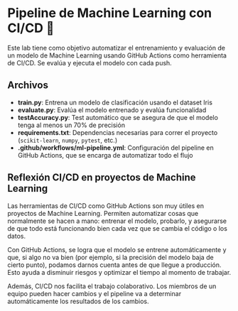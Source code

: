 # Pipeline de Machine Learning con CI/CD 🚀

Este lab tiene como objetivo automatizar el entrenamiento y evaluación de un modelo de Machine Learning usando GitHub Actions como herramienta de CI/CD. Se evalúa y ejecuta el modelo con cada push.

## Archivos

- **train.py**: Entrena un modelo de clasificación usando el dataset Iris
- **evaluate.py**: Evalúa el modelo entrenado y evalúa funcionalidad
- **testAccuracy.py**: Test automático que se asegura de que el modelo tenga al menos un 70% de precisión
- **requirements.txt**: Dependencias necesarias para correr el proyecto (`scikit-learn`, `numpy`, `pytest`, etc.)
- **.github/workflows/ml-pipeline.yml**: Configuración del pipeline en GitHub Actions, que se encarga de automatizar todo el flujo

## Reflexión CI/CD en proyectos de Machine Learning

Las herramientas de CI/CD como GitHub Actions son muy útiles en proyectos de Machine Learning. Permiten automatizar cosas que normalmente se hacen a mano: 
entrenar el modelo, probarlo, y asegurarse de que todo está funcionando bien cada vez que se cambia el código o los datos.

Con GitHub Actions, se logra que el modelo se entrene automáticamente y que, si algo no va bien (por ejemplo, si la precisión del modelo baja de cierto punto), 
podamos darnos cuenta antes de que llegue a producción. Esto ayuda a disminuir riesgos y optimizar el tiempo al momento de trabajar.

Además, CI/CD nos facilita el trabajo colaborativo. Los miembros de un equipo pueden hacer cambios y el pipeline va a determinar automáticamente los resultados 
de los cambios.
